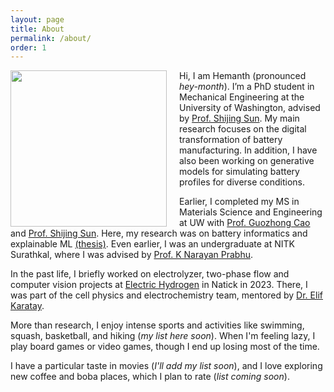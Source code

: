 ```yaml
---
layout: page
title: About
permalink: /about/
order: 1
---
```


<img src="{{ site.baseurl }}/assets/img/profile_image.png" width="250" style="float:left; margin-right:20px;">

Hi, I am Hemanth (pronounced *hey-month*). I’m a PhD student in Mechanical Engineering at the University of Washington, advised by [Prof. Shijing Sun](https://www.uwsunlab.com/). My main research focuses on the digital transformation of battery manufacturing. In addition, I have also been working on generative models for simulating battery profiles for diverse conditions.

Earlier, I completed my MS in Materials Science and Engineering at UW with [Prof. Guozhong Cao](https://mse.washington.edu/facultyfinder/guozhong-cao) and [Prof. Shijing Sun](https://www.me.washington.edu/facultyfinder/shijing-sun). Here, my research was on battery informatics and explainable ML [(thesis)](https://github.com/nrhemanth/MS-thesis/blob/main/docs/MS_thesis_final.pdf). Even earlier, I was an undergraduate at NITK Surathkal, where I was advised by [Prof. K Narayan Prabhu](https://mme.nitk.ac.in/faculty/k-narayan-prabhu).

In the past life, I briefly worked on electrolyzer, two-phase flow and computer vision projects at [Electric Hydrogen](https://eh2.com) in Natick in 2023. There, I was part of the cell physics and electrochemistry team, mentored by [Dr. Elif Karatay](http://www.elifkaratay.com/home.html).


More than research, I enjoy intense sports and activities like swimming, squash, basketball, and hiking (*my list here soon*). When I'm feeling lazy, I play board games or video games, though I end up losing most of the time.

I have a particular taste in movies (*I'll add my list soon*), and I love exploring new coffee and boba places, which I plan to rate (*list coming soon*).
